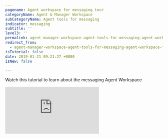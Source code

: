 ```yaml
---
pagename: Agent workspace for messaging tour
categoryName: Agent & Manager Workspace
subCategoryName: Agent tools for messaging
indicator: messaging
subtitle: ''
level3: ''
permalink: agent-manager-workspace-agent-tools-for-messaging-agent-workspace-for-messaging-agent-workspace-for-messaging-tour.html
redirect_from:
  - agent-manager-workspace-agent-tools-for-messaging-agent-workspace-for-messaging-tour.html
isTutorial: false
date: 2019-01-21 09:21:27 +0000
isNew: false

---
```

Watch this tutorial to learn about the messaging Agent Workspace

<iframe style="max-width: 750px;" src="https://player.vimeo.com/video/274932469" frameborder="0" webkitallowfullscreen mozallowfullscreen allowfullscreen></iframe>

